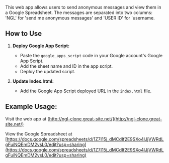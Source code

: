 This web app allows users to send anonymous messages and view them in a Google Spreadsheet. The messages are separated into two columns: 'NGL' for 'send me anonymous messages' and 'USER ID' for 'username.

## How to Use

1. **Deploy Google App Script:**

    - Paste the `google_apps_script` code in your Google account's Google App Script.
    - Add the sheet name and ID in the app script.
    - Deploy the updated script.

3. **Update Index.html:**

    - Add the Google App Script deployed URL in the `index.html` file.

## Example Usage:

Visit the web app at [http://ngl-clone.great-site.net/](http://ngl-clone.great-site.net/)

View the Google Spreadsheet at [https://docs.google.com/spreadsheets/d/1Z7I15j_dMCdIf2E9SXo4lJjVWRdLgFuiNQEmDM2vsL0/edit?usp=sharing](https://docs.google.com/spreadsheets/d/1Z7I15j_dMCdIf2E9SXo4lJjVWRdLgFuiNQEmDM2vsL0/edit?usp=sharing)
